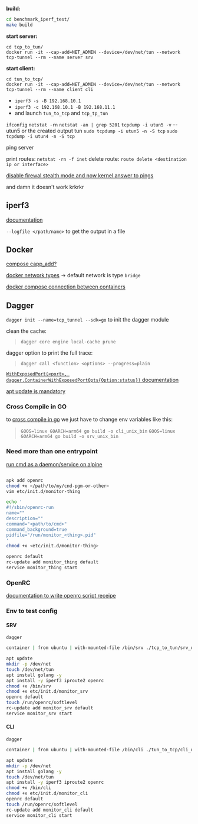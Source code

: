 
**build:**
``` sh
cd benchmark_iperf_test/
make build
```

**start server:**
```
cd tcp_to_tun/
docker run -it --cap-add=NET_ADMIN --device=/dev/net/tun --network tcp-tunnel --rm --name server srv
```

**start client:**
```
cd tun_to_tcp/
docker run -it --cap-add=NET_ADMIN --device=/dev/net/tun --network tcp-tunnel --rm --name client cli
```


- `iperf3 -s -B 192.168.10.1`
- `iperf3 -c 192.168.10.1 -B 192.168.11.1`
-  and launch `tun_to_tcp` and `tcp_tp_tun`

`ifconfig`
`netstat -rn`
`netstat -an | grep 5201`
`tcpdump -i utun5 -v` -- utun5 or the created output tun
`sudo tcpdump -i utun5 -n -S tcp`
`sudo tcpdump -i utun4 -n -S tcp`

ping server

print routes:
`netstat -rn -f inet`
delete route:
`route delete <destination ip or interface>`

[disable firewal stealth mode and now kernel answer to pings](https://discussions.apple.com/thread/2639727?sortBy=rank)

and damn it doesn't work krkrkr

## iperf3

[documentation](https://iperf.fr/iperf-doc.php)

`--logfile </path/name>` to get the output in a file


## Docker

[compose capp_add?](https://forums.docker.com/t/docker-compose-order-of-cap-drop-and-cap-add/97136)

[docker network types](https://devopssec.fr/article/fonctionnement-manipulation-reseau-docker)
-> default network is type `bridge`

[docker compose connection between containers](https://stackoverflow.com/questions/65042615/docker-compose-connection-between-containers)



## Dagger

`dagger init --name=tcp_tunnel --sdk=go` to init the dagger module

clean the cache:
>`dagger core engine local-cache prune`

dagger option to print the full trace:
>`dagger call <function> <options> --progress=plain`

[`WithExposedPort(<port>, dagger.ContainerWithExposedPortOpts{Option:status})` documentation](https://docs.dagger.io/reference/typescript/api/client.gen/type-aliases/ContainerWithExposedPortOpts)

[apt update is mandatory](https://askubuntu.com/questions/337198/is-sudo-apt-get-update-mandatory-before-every-package-installation)

### Cross Compile in GO
to [cross compile in go](https://freshman.tech/snippets/go/cross-compile-go-programs/) we just have to change env variables like this:
>`GOOS=linux GOARCH=arm64 go build -o cli_unix_bin`
>`GOOS=linux GOARCH=arm64 go build -o srv_unix_bin`

### Need more than one entrypoint
[run cmd as a daemon/service on alpine](https://medium.com/@mfranzon/how-to-create-and-manage-a-service-in-an-alpine-linux-container-93a97d5dad80)

```sh

apk add openrc
chmod +x </path/to/my/cnd-pgm-or-other>
vim etc/init.d/monitor-thing

echo '
#!/sbin/openrc-run
name=""
description=""
command="<path/to/cmd>"
command_background=true
pidfile="/run/monitor_<thing>.pid"
'
chmod +x <etc/init.d/monitor-thing>

openrc default
rc-update add monitor_thing default
service monitor_thing start

```

### OpenRC
[documentation to write openrc script receipe](https://www.funtoo.org/Openrc)

### Env to test config

#### SRV

`dagger`
```sh
container | from ubuntu | with-mounted-file /bin/srv ./tcp_to_tun/srv_unix_bin | with-mounted-file /etc/init.d/monitor_srv ./.dagger/srv_as_daemon.conf | with-exposed-port 4663 | terminal
```
```sh
apt update
mkdir -p /dev/net
touch /dev/net/tun
apt install golang -y
apt install -y iperf3 iproute2 openrc
chmod +x /bin/srv
chmod +x etc/init.d/monitor_srv
openrc default
touch /run/openrc/softlevel
rc-update add monitor_srv default
service monitor_srv start

```


#### CLI

`dagger`
```sh
container | from ubuntu | with-mounted-file /bin/cli ./tun_to_tcp/cli_unix_bin | with-mounted-file /etc/init.d/monitor_cli ./.dagger/cli_as_daemon.conf | with-exposed-port 4663 | terminal
```
```sh
apt update
mkdir -p /dev/net
apt install golang -y
touch /dev/net/tun
apt install -y iperf3 iproute2 openrc
chmod +x /bin/cli
chmod +x etc/init.d/monitor_cli
openrc default
touch /run/openrc/softlevel
rc-update add monitor_cli default
service monitor_cli start

```
